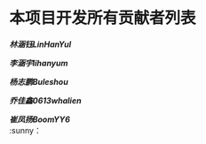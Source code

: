 # 本项目开发所有贡献者列表
  ***林涵钰LinHanYul***   
  
  ***李涵宇lihanyum***     
  
  ***杨志鹏Buleshou***      
  
  ***乔佳鑫0613whalien***    
  
  ***崔凤扬BoomYY6***   
  :sunny：
